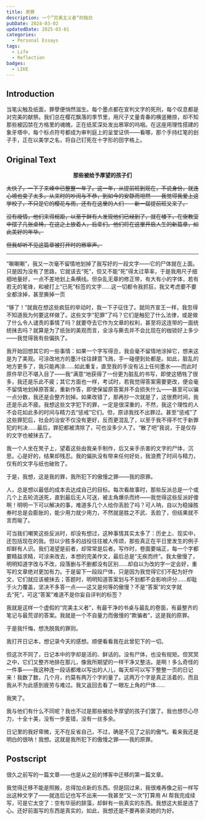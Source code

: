 ```yaml
---
title: 原罪
description: 一个”完美主义者“的独白
pubDate: 2024-03-02
updatedDate: 2025-03-01
categories:
  - Personal Essays
tags:
  - Life
  - Reflection
badges:
  - LIKE
---
```


## Introduction

当笔尖触及纸面，罪孽便悄然滋生。每个墨点都在宣判文字的死刑，每个叹息都是对完美的献祭。我们总在樱花飘落的季节里，用尺子丈量青春的横竖撇捺，却不知那些被囚禁在方格里的魂魄，正在纸浆深处发出窸窣的呜咽。在这座用理性搭建的象牙塔中，每个标点符号都成为审判庭上的呈堂证供——看哪，那个手持红笔的刽子手，正在以美学之名，将自己钉死在十字形的田字格上。

## Original Text

<center><strong>那些被给予厚望的孩子们</strong></center>

~~太快了，一下子来嵊中已整整一年了。这一年，从提前班到现在，不说身份，就连心境也变了太多。从来时的吵闹与不恭，到如今的安静而坦然——我觉得我爱上这学校了，不只是它的樱花与雨，还有在这里的人们——新一届提前班又来了。~~

~~没有疫情，他们来得规距，以至于鲜有人发现他们已经到了，就在楼下，在空教室中摆了几张桌椅，在这之上放着人，后辈们。他们将在这里开启人生的新篇章，如此美好的年华。~~

~~但我却听不见这篇章被打开时的窸窣声。~~

---

“唰唰唰”，我又一次毫不留情地划掉了我写好的一段文字——它的尸体就在上面。只是因为没有了思路，它就该去“死”，但又不能“死”得太过草率，于是我用尺子细细地量好，一点不差地划上条横线。但杂乱无章的修正带，有大有小的字体，若有若无的笔锋，和被打上“已死”标签的文字……这一切都令我抓狂，我又考虑要不要全都涂掉，甚至撕掉一页

“够了！”就我在想这些疯狂的举动时，我一下子征住了。就同齐宣王一样，我忽得不知道我为何要这样做了。这些文字“犯罪”了吗？它们是触犯了什么法律，或是做了什么令人谴责的事情了吗？就要夺去它作为文章的权利，甚至将这连带的一面统统抹去吗？就算是为了纸张的美观而言，全涂与撕去并不会比现在的枷锁好上多少——我觉得我有些偏执了。

我开始回想其它的一些事情：如果一个字写得丑，我会毫不留情地涂掉它，想来这是为了美观。可涂改地方的墨汁往往肆意飞溅，手一碰便到处都是。如此，脏乱的地方更多了，我只能再涂……如此重复，直至我的手没有沾上任何墨水——而此时原件早已不堪入目了——我“满意”地获得了一份更为脏乱的书写，即使这牺牲了很多，我还是乐此不疲；其它方面也一样，考试时，若我觉得答案需要更改，便会毫不留情地划掉原答案，重新作答，即使保留原答案并不会损失什么——甚至可以骗一点分数，我还是会整齐划掉。如果改错了，那再抄一次就是了，这很费时间，我还是乐此不疲。我想这些文字犯下的罪，一定是很深重的，不然，我这个理性的人不会花如此多的时间与精力去“惩戒”它们。但，原谅我找不出罪过。甚至“惩戒”了这些罪犯后，社会的治安不仅没有更好，反而更混乱了，以至于我不得不忙于新罪犯的判决……最后，罪犯都被清除了，可也没多少人了。“散了吧”我说，于是仅存的文字也被抹去了。

我一个人坐在凳子上，望着这些由我亲手制作，后又亲手杀害的文字的尸体，沉思。心是好的，结果却残忍。我的偏执没有带来任何好处，我浪费了时间与精力，仅有的文字与纸也破败了。

于是，我想，这是我的罪，我所犯下的傲慢之罪——我的原罪。

人，总是想以最低的成本去达成自己的目标。每次看故事时，那些反派总是一个或几个上去轮流送死，直到最后无人可送，被主角爆杀而终——我觉得这些反派好傻啊！明明一下可以解决的事，难道多几个人给你丢脸了吗？可人呐，自以为稳操胜券时总是会膨胀的，能少用力就少用力，不然就是胜之不武、丢脸了，但结果就不言而喻了。

可当我们嘲笑这些反派时，却没有想过，这种事情其实太多了：历史上、现实中，还包括现在的我。但以少胜多的战役往往被人传颂，那些真正在平日里发生的例子却鲜有人识。我们渴望是前者，却常常是后者。写作时，卷面要端正，每一个字都要精益求精，可涂来改去，本想的完美作文，最后总是“无疾而终”。我太傲慢了，明明知道字改与不改，段落删与不删都没有区别……却自以为改的字一定会好，重写的文章绝对更加有力。于是留下一段段尸体，只是因为我觉得它们不配为好作文，它们就应该被抹去；答题时，明明知道答案划与不划都不会影响评分……却耻于火力覆盖，坚决不多答一点——这又是何等的傲慢？不是“答案”的文字就去“死”，可这“答案”难道不是你妄自评判的标签？

我就是这样一个虚假的“完美主义者”，有最干净的书桌与最乱的卷面，有最整齐的笔记与最荒谬的答案。我就是一个不自量力而傲慢的“欺骗者”，这是我的原罪。

于是我忏悔，想洗脱我的罪则。

我打开日记本，想记录今天的感想。顺便看看我在此曾犯下的一切。

但这次不同了，日记本中的字却是活的、鲜话的。没有尸体，也没有规矩。但冥冥之中，它们又整齐地排在那儿，像我所期望的一样干净又整洁。是啊！多么奇怪的一件事——我这种连一段话都难以写出的人儿，每天却可以写下整整一页的日记来！我数了数，几个月，约莫有两万个字的量了。这两万个字是真正活着的，而且我从不为此感到疲劳与难过。我又返回去看了一眼左上角的尸体……

我笑了。

我与他们有什么不同呢？我也不过是那些被给予厚望的孩子们罢了。我也想尽心尽力，十全十美，没有一步差错，没有一丝多余。

日记里的我好卑微，无不在反省自己，不过，确是不见了之前的傲气。看来我还是明白的很呐！我想。这就是我所犯下的傲慢之罪——我的原罪。

## Postscript

很久之前写的一篇文章——也是从之前的博客中迁移的第一篇文章。

我觉得迁移不能是照搬，总得加点新的东西。但是回过来，我很难再像之前一样写出这种文字了——就连后记也写不出来——我甚至“又一次”打算用 AI 帮我完成续写，可是它太空了：空有华丽的辞藻，却鲜有一些真实的东西。我想这大抵是违了心。还好前面写的东西是真实的，如此，我想还是不要再亵渎她的为好。
